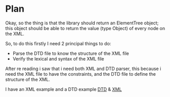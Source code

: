# Plan

Okay, so the thing is that the library should return an ElementTree object; this object should be able to return the value (type Object) of every node on the XML. 

So, to do this firstly I need 2 principal things to do:

- Parse the DTD file to know the structure of the XML file
- Verify the lexical and syntax of the XML file

After re reading i saw that i need both XML and DTD parser, this because i need the XML file to have the constraints, and the DTD file to define the structure of the XML. 

I have an XML example and a DTD example [DTD](database.dtd) & [XML](database.xml)
